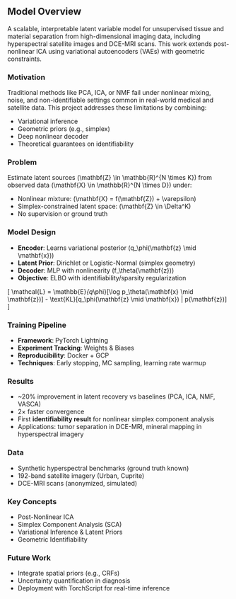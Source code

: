 ## Model Overview

A scalable, interpretable latent variable model for unsupervised tissue and material separation from high-dimensional imaging data, including hyperspectral satellite images and DCE-MRI scans. This work extends post-nonlinear ICA using variational autoencoders (VAEs) with geometric constraints.

### Motivation

Traditional methods like PCA, ICA, or NMF fail under nonlinear mixing, noise, and non-identifiable settings common in real-world medical and satellite data. This project addresses these limitations by combining:
- Variational inference
- Geometric priors (e.g., simplex)
- Deep nonlinear decoder
- Theoretical guarantees on identifiability



### Problem

Estimate latent sources \(\mathbf{Z} \in \mathbb{R}^{N \times K}\) from observed data \(\mathbf{X} \in \mathbb{R}^{N \times D}\) under:
- Nonlinear mixture: \(\mathbf{X} = f(\mathbf{Z}) + \varepsilon\)
- Simplex-constrained latent space: \(\mathbf{Z} \in \Delta^K\)
- No supervision or ground truth



### Model Design

- **Encoder**: Learns variational posterior \(q_\phi(\mathbf{z} \mid \mathbf{x})\)
- **Latent Prior**: Dirichlet or Logistic-Normal (simplex geometry)
- **Decoder**: MLP with nonlinearity \(f_\theta(\mathbf{z})\)
- **Objective**: ELBO with identifiability/sparsity regularization

\[
\mathcal{L} = \mathbb{E}_{q_\phi}[\log p_\theta(\mathbf{x} \mid \mathbf{z})] - \text{KL}[q_\phi(\mathbf{z} \mid \mathbf{x}) \| p(\mathbf{z})]
\]



### Training Pipeline

- **Framework**: PyTorch Lightning
- **Experiment Tracking**: Weights & Biases
- **Reproducibility**: Docker + GCP
- **Techniques**: Early stopping, MC sampling, learning rate warmup



### Results

- ~20% improvement in latent recovery vs baselines (PCA, ICA, NMF, VASCA)
- 2× faster convergence
- First **identifiability result** for nonlinear simplex component analysis
- Applications: tumor separation in DCE-MRI, mineral mapping in hyperspectral imagery


### Data

- Synthetic hyperspectral benchmarks (ground truth known)
- 192-band satellite imagery (Urban, Cuprite)
- DCE-MRI scans (anonymized, simulated)



### Key Concepts

- Post-Nonlinear ICA
- Simplex Component Analysis (SCA)
- Variational Inference & Latent Priors
- Geometric Identifiability



### Future Work

- Integrate spatial priors (e.g., CRFs)
- Uncertainty quantification in diagnosis
- Deployment with TorchScript for real-time inference



[//]: # ()
[//]: # (# Non-linear Auto-Encoder &#40;NAE&#41;)

[//]: # ()
[//]: # (## CNAE)

[//]: # ()
[//]: # (Deterministic &#40;noiseless&#41; model Constrained Non-Linear Autoencoder:)

[//]: # ()
[//]: # ($$)

[//]: # (    \min_{\theta} \frac{1}{N} \sum_{i=1}^{N} \left\| f&#40;q&#40;x_i&#41;&#41; - x_i \right\|_2^2,\\)

[//]: # (    \text{ subject to } \bm 1^\top \bm q&#40;\bm x_i&#41; - 1 = 0 )

[//]: # ($$)

[//]: # ()
[//]: # (Optimized using augmented Lagrangian multiplier method.)

[//]: # ()
[//]: # (## SNAE &#40;NAES&#41;)

[//]: # ()
[//]: # (Deterministic &#40;noiseless&#41; model Nonlinear Autoencoder on a Simplex &#40;Reparametrized&#41;)

[//]: # ()
[//]: # (Same loss as CNAE, but instead of the constraint we use mapping onto simplex &#40;reparameterization&#41;.)

[//]: # ()
[//]: # (# Logistic Variational Auto-Encoder &#40;VASCA&#41;)

[//]: # ()
[//]: # (## VASCA)

[//]: # ()
[//]: # (## NISCA)

[//]: # ()
[//]: # (Add nonlinear layers to the decoder in VASCA.)

[//]: # ()
[//]: # (## INISCA)

[//]: # ()
[//]: # (Invertible NISCA with PNL encoder.)

[//]: # ()
[//]: # (# Log-ratio Variational Auto-Encoder &#40;NIVA&#41;)

[//]: # ()
[//]: # (## NIVA)

[//]: # ()
[//]: # (Aitchison distribution Encoder)

[//]: # ()
[//]: # (## CNIVA)

[//]: # ()
[//]: # (Constrained Non-Linear Identifiable Variational Autoencoder)

[//]: # ()
[//]: # (## INIVA)

[//]: # ()
[//]: # (Variational Auto-Encoder on a Convex Hull &#40;CHVAE&#41;)